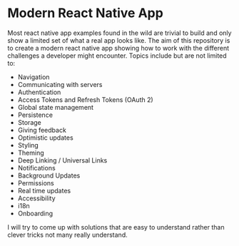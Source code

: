 # Modern React Native App

Most react native app examples found in the wild are trivial to build and only show a limited set of what a real app looks like. The aim of this repository is to create a modern react native app showing how to work with the different challenges a developer might encounter. Topics include but are not limited to: 

- Navigation
- Communicating with servers
- Authentication
- Access Tokens and Refresh Tokens (OAuth 2)
- Global state management
- Persistence
- Storage
- Giving feedback
- Optimistic updates
- Styling
- Theming
- Deep Linking / Universal Links
- Notifications
- Background Updates
- Permissions
- Real time updates
- Accessibility
- i18n
- Onboarding

I will try to come up with solutions that are easy to understand rather than clever tricks not many really understand.
